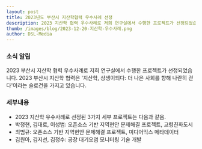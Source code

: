 ```yaml
---
layout: post
title: 2023년도 부산시 지산학협력 우수사례 선정
description: 2023 지산학 협력 우수사례로 저희 연구실에서 수행한 프로젝트가 선정되었습니다.
thumb: /images/blog/2023-12-20-지산학-우수사례.png
author: DSL-Media
---
```


### 소식 알림
2023 부산시 지산학 협력 우수사례로 저희 연구실에서 수행한 프로젝트가 선정되었습니다. 2023 부산시 지산학 협력은 '지산학, 상생이되다: 더 나은 사회를 향해 나란히 걷다'이라는 슬로건을 가지고 있습니다. 

### 세부내용
- 2023 지산학 우수사례로 선정된 3가지 세부 프로젝트는 다음과 같음.
- 박정현, 김대로, 이성범: 오픈소스 기반 지역현안 문제해결 프로젝트, 고령친화도시
- 최범규: 오픈소스 기반 지역현안 문제해결 프로젝트, 미디어믹스 메타데이터
- 김원아, 김지선, 김정수: 공장 대기오염 모니터링 기술 개발

